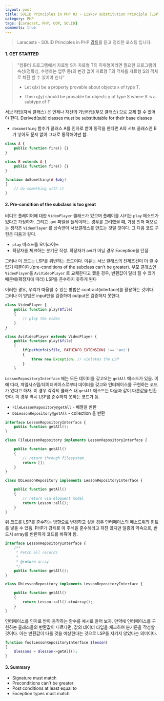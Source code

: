 ```yaml
---
layout: post
title: SOLID Principles in PHP 03 - Liskov substitution Principle (LSP)
category: PHP
tags: [Laracast, PHP, OOP, SOLID]
comments: true
---
```


> Laracasts - SOLID Principles in PHP [강의](https://laracasts.com/series/solid-principles-in-php)를 듣고 정리한 포스팅 입니다.

#### 1. GET STARTED

> "컴퓨터 프로그램에서 자료형 S가 자료형 T의 하위형이라면 필요한 프로그램의 속성(정확성, 수행하는 업무 등)의 변경 없이 자료형 T의 객체를 자료형 S의 객체로 치환 할 수 있어야 한다"
>
> - Let q(x) be a property provable about objects x of type T.
>
> - Then q(y) should be provable for objects y of type S where S is a subtype of T

서브 타입(자식 클래스) 은 언제나 자신의 기반타입(부모 클래스) 으로 교체 할 수 있어야 한다. Derived(sub) classes must be substitutable for their base classes

-  `dosomething`  함수가 클래스 A를 인자로 받아 동작을 한다면 A의 서브 클래스인 B가 넣어도 문제 없이 그대로 동작해야만 함. 

```php
class A {
    public function fire() {}
}

class B extends A {
    public function fire() {}
}

function doSomething(A $obj)
{
    // do something with it
}
```



#### 2. Pre-condition of the subclass is too great

비디오 플레이어에 대한 `VideoPlayer` 클래스가 있으며 플레이를 시키는 `play` 메소드가 있다고 가정하자. 그리고 .avi 파일을 플레이하는 경우를 고려했을 때, 가장 먼저 떠오르는 생각은 `VideoPlayer` 를 상속받아 서브클래스를 만드는 것일 것이다. 그 다음 코드 구현은 다음과 같다.

- `play` 메소드를 오버라이드 
- 확장자를 체크하는 분기문 작성. 확장자가 avi가 아닐 경우 Exception을 던짐

그러나 이 코드는 LSP를 위반하는 코드이다. 이유는 서브 클래스의 전제조건이 더 클 수없기 때문이다.(pre-conditions of the subclass can't be greater). 부모 클래스인 `VideoPlayer`를 `AviVideoPlayer` 로 교체한다고 했을 경우, 반환값이 달라 질 수 있기 때문에(확장자에 따라) LSP를 준수하지 못하게 된다

이러한 경우, 우리가 떠올릴 수 있는 방법은 contract(interface)를 활용하는 것이다. 그러나 이 방법은 input만을 검증하며 output은 검증하지 못한다.

```php
class VideoPlayer {
    public function play($file)
    {
        // play the video
    }
}

class AviVideoPlayer extends VideoPlayer {
    public function play($file)
    {
        if(pathinfo($file, PATHINFO_EXTENSION) !== 'avi')
        {
            throw new Exception; // violates the LSP
        }
    }
```



`LessonRepositoryInterface` 에는 모든 데이터를 갖고오는 `getAll` 메소드가 있음. 이에 따라, 파일시스템/데이터베이스로부터 데이터를 갖고와 인터페이스를 구현하는 코드가 있다고 하자. 이 경우 각각의 클래스 내 `getAll` 메소드는 다음과 같이 다른값을 반환한다. 이 경우 역시 LSP를 준수하지 못하는 코드가 됨.

- `FileLessonRepository@getAll`  - 배열을 반환
- `DbLessonRepository@getAll`  - collection 을 반환

```php
interface LessonRepositoryInterface {
    public function getAll();
}

class FileLessonRepository implements LessonRepositoryInterface {

    public function getAll()
    {
        // return through filesystem
        return [];
    }
}

class DbLessonRepository implements LessonRepositoryInterface {

    public function getAll()
    {
        // return via eloquent model
        return Lesson::all();
    }
}
```



위 코드를 LSP를 준수하는 방향으로 변경하고 싶을 경우 인터페이스의 메소드위의 힌트를 넣을 수 있음. PHP가 강제로 이 주석을 준수해라고 하진 않지만 일종의 약속으로, 반드시 array를 반환하게 코드를 바꿔야 함.

```php
interface LessonRepositoryInterface {
    /**
     * Fetch all records
     *
     * @return array
     */
    public function getAll();
}

class DbLessonRepository implements LessonRepositoryInterface {

    public function getAll()
    {
        return Lesson::all()->toArray();
    }
}
```



인터페이스를 인자로 받아 동작하는 함수를 예시로 들어 보자. 만약에 인터페이스를 구현하는 클래스들의 반환값이 다르다면, 값의 데이터 타입을 체크하여 분기문을 작성할 것이다. 이는 반환값이 다를 것을 예상한다는 것으로 LSP를 지키지 않았다는 의미이다. 

```php
function foo(LessonRepositoryInterface $lesson)
{
    $lessons = $lesson->getAll();
}
```



#### 3. Summary

- Signature must match
- Preconditions can't be greater
- Post conditions at least equal to
- Exception types must match